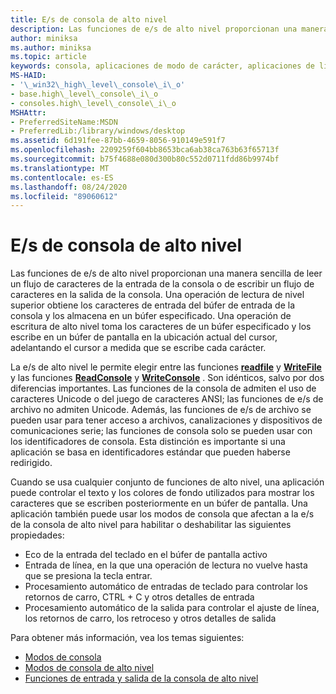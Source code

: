 ```yaml
---
title: E/s de consola de alto nivel
description: Las funciones de e/s de alto nivel proporcionan una manera sencilla de leer un flujo de caracteres de la entrada de la consola o de escribir un flujo de caracteres en la salida de la consola.
author: miniksa
ms.author: miniksa
ms.topic: article
keywords: consola, aplicaciones de modo de carácter, aplicaciones de línea de comandos, aplicaciones de terminal, API de consola
MS-HAID:
- '\_win32\_high\_level\_console\_i\_o'
- base.high\_level\_console\_i\_o
- consoles.high\_level\_console\_i\_o
MSHAttr:
- PreferredSiteName:MSDN
- PreferredLib:/library/windows/desktop
ms.assetid: 6d191fee-87bb-4659-8056-910149e591f7
ms.openlocfilehash: 2209259f604bb8653bca6ab38ca763b63f65713f
ms.sourcegitcommit: b75f4688e080d300b80c552d0711fdd86b9974bf
ms.translationtype: MT
ms.contentlocale: es-ES
ms.lasthandoff: 08/24/2020
ms.locfileid: "89060612"
---
```

# <a name="high-level-console-io"></a>E/s de consola de alto nivel


Las funciones de e/s de alto nivel proporcionan una manera sencilla de leer un flujo de caracteres de la entrada de la consola o de escribir un flujo de caracteres en la salida de la consola. Una operación de lectura de nivel superior obtiene los caracteres de entrada del búfer de entrada de la consola y los almacena en un búfer especificado. Una operación de escritura de alto nivel toma los caracteres de un búfer especificado y los escribe en un búfer de pantalla en la ubicación actual del cursor, adelantando el cursor a medida que se escribe cada carácter.

La e/s de alto nivel le permite elegir entre las funciones [**readfile**](https://msdn.microsoft.com/library/windows/desktop/aa365467) y [**WriteFile**](https://msdn.microsoft.com/library/windows/desktop/aa365747) y las funciones [**ReadConsole**](readconsole.md) y [**WriteConsole**](writeconsole.md) . Son idénticos, salvo por dos diferencias importantes. Las funciones de la consola de admiten el uso de caracteres Unicode o del juego de caracteres ANSI; las funciones de e/s de archivo no admiten Unicode. Además, las funciones de e/s de archivo se pueden usar para tener acceso a archivos, canalizaciones y dispositivos de comunicaciones serie; las funciones de consola solo se pueden usar con los identificadores de consola. Esta distinción es importante si una aplicación se basa en identificadores estándar que pueden haberse redirigido.

Cuando se usa cualquier conjunto de funciones de alto nivel, una aplicación puede controlar el texto y los colores de fondo utilizados para mostrar los caracteres que se escriben posteriormente en un búfer de pantalla. Una aplicación también puede usar los modos de consola que afectan a la e/s de la consola de alto nivel para habilitar o deshabilitar las siguientes propiedades:

- Eco de la entrada del teclado en el búfer de pantalla activo
- Entrada de línea, en la que una operación de lectura no vuelve hasta que se presiona la tecla entrar.
- Procesamiento automático de entradas de teclado para controlar los retornos de carro, CTRL + C y otros detalles de entrada
- Procesamiento automático de la salida para controlar el ajuste de línea, los retornos de carro, los retroceso y otros detalles de salida

Para obtener más información, vea los temas siguientes:

- [Modos de consola](console-modes.md)
- [Modos de consola de alto nivel](high-level-console-modes.md)
- [Funciones de entrada y salida de la consola de alto nivel](high-level-console-input-and-output-functions.md)

 

 




